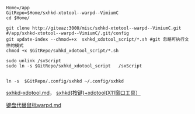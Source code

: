 ```shell
Home=/app
GitRepo=$Home/sxhkd-xtotool--warpd--VimiumC
cd $Home/

git clone http://giteaz:3000/misc/sxhkd-xtotool--warpd--VimiumC.git
#/app/sxhkd-xtotool--warpd--VimiumC/.git/config
git update-index --chmod=+x  sxhkd_xdotool_script/*.sh #git 忽略可执行文件的模式
chmod +x $GitRepo/sxhkd_xdotool_script/*.sh

sudo unlink /sxScript
sudo ln -s $GitRepo/sxhkd_xdotool_script   /sxScript


ln -s  $GitRepo/.config/sxhkd ~/.config/sxhkd

```


[sxhkd-xdotool.md](http://giteaz:3000/misc/sxhkd-xtotool/src/branch/main/sxhkd-xdotool.md)， [sxhkd(按键)+xdotool(X11窗口工具）](https://blog.csdn.net/hfcaoguilin/article/details/135623440#t0)



[键盘代替鼠标warpd.md](http://giteaz:3000/misc/sxhkd-xtotool/src/branch/main/keyboard_as_mouse--warpd.md)